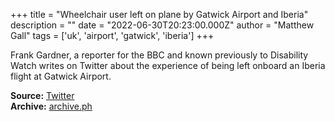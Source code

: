 +++
title = "Wheelchair user left on plane by Gatwick Airport and Iberia"
description = ""
date = "2022-06-30T20:23:00.000Z"
author = "Matthew Gall"
tags = ['uk', 'airport', 'gatwick', 'iberia']
+++

Frank Gardner, a reporter for the BBC and known previously to Disability Watch writes on Twitter about the experience of being left onboard an Iberia flight at Gatwick Airport.

**Source:** [Twitter](https://twitter.com/FrankRGardner/status/1542589642293248000)  
**Archive:** [archive.ph](https://archive.ph/W5Zny)